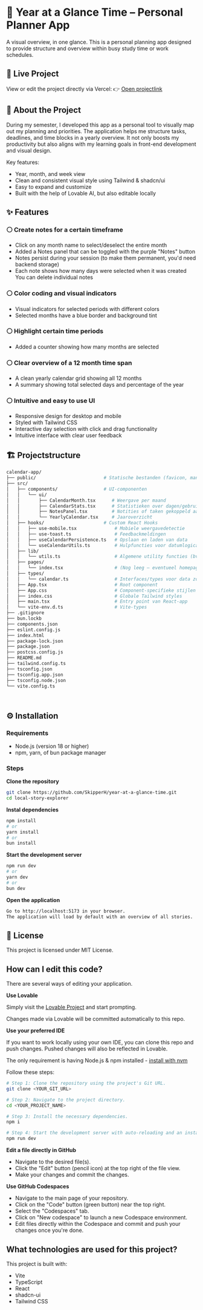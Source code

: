 # 📅 Year at a Glance Time – Personal Planner App
A visual overview, in one glance.
This is a personal planning app designed to provide structure and overview within busy study time or work schedules.

## 🔗 Live Project

View or edit the project directly via Vercel:
👉 [Open projectlink](https://year-at-a-glance-time.vercel.app/)

## 🧠 About the Project

During my semester, I developed this app as a personal tool to visually map out my planning and priorities. The application helps me structure tasks, deadlines, and time blocks in a yearly overview. It not only boosts my productivity but also aligns with my learning goals in front-end development and visual design.

Key features:
- Year, month, and week view
- Clean and consistent visual style using Tailwind & shadcn/ui
- Easy to expand and customize
- Built with the help of Lovable AI, but also editable locally

## ✨ Features
### ⚪  Create notes for a certain timeframe
- Click on any month name to select/deselect the entire month
- Added a Notes panel that can be toggled with the purple "Notes" button
- Notes persist during your session (to make them permanent, you'd need backend storage)
- Each note shows how many days were selected when it was created
You can delete individual notes
### ⚪ Color coding and visual indicators
- Visual indicators for selected periods with different colors
- Selected months have a blue border and background tint
### ⚪ Highlight certain time periods
- Added a counter showing how many months are selected
### ⚪ Clear overview of a 12 month time span
- A clean yearly calendar grid showing all 12 months
- A summary showing total selected days and percentage of the year
### ⚪ Intuitive and easy to use UI
- Responsive design for desktop and mobile
- Styled with Tailwind CSS
- Interactive day selection with click and drag functionality
- Intuitive interface with clear user feedback

## 🏗️ Projectstructure
```bash
calendar-app/
├── public/                         # Statische bestanden (favicon, manifest, icons)
├── src/
│   ├── components/                 # UI-componenten
│   │   └── ui/
│   │       ├── CalendarMonth.tsx      # Weergave per maand
│   │       ├── CalendarStats.tsx      # Statistieken over dagen/gebruik
│   │       ├── NotesPanel.tsx         # Notities of taken gekoppeld aan dagen
│   │       └── YearlyCalendar.tsx     # Jaaroverzicht
│   ├── hooks/                      # Custom React Hooks
│   │   ├── use-mobile.tsx              # Mobiele weergavedetectie
│   │   ├── use-toast.ts                # Feedbackmeldingen
│   │   ├── useCalendarPersistence.ts   # Opslaan en laden van data
│   │   └── useCalendarUtils.ts         # Hulpfuncties voor datumlogica
│   ├── lib/
│   │   └── utils.ts                    # Algemene utility functies (bv. datumformaat)
│   ├── pages/
│   │   └── index.tsx                   # (Nog leeg — eventueel homepage of routing entry)
│   ├── types/
│   │   └── calendar.ts                 # Interfaces/types voor data zoals events of notities
│   ├── App.tsx                         # Root component
│   ├── App.css                         # Component-specifieke stijlen
│   ├── index.css                       # Globale Tailwind styles
│   ├── main.tsx                        # Entry point van React-app
│   └── vite-env.d.ts                   # Vite-types
├── .gitignore
├── bun.lockb
├── components.json
├── eslint.config.js
├── index.html
├── package-lock.json
├── package.json
├── postcss.config.js
├── README.md
├── tailwind.config.ts
├── tsconfig.json
├── tsconfig.app.json
├── tsconfig.node.json
└── vite.config.ts

 
```
## ⚙️ Installation
### Requirements
- Node.js (version 18 or higher)
- npm, yarn, of bun package manager
### Steps
**Clone the repository**

```bash
git clone https://github.com/SkipperH/year-at-a-glance-time.git
cd local-story-explorer
```
**Instal dependencies**
```bash
npm install
# or
yarn install
# or
bun install
```

**Start the development server**
```bash
npm run dev
# or
yarn dev
# or
bun dev
```
**Open the application**
```bash
Go to http://localhost:5173 in your browser.
The application will load by default with an overview of all stories.
```
## 📝 License
This project is licensed under MIT License.


## How can I edit this code?

There are several ways of editing your application.

**Use Lovable**

Simply visit the [Lovable Project](https://lovable.dev/projects/2479f9a0-2334-48df-9853-53317d0eaf8e) and start prompting.

Changes made via Lovable will be committed automatically to this repo.

**Use your preferred IDE**

If you want to work locally using your own IDE, you can clone this repo and push changes. Pushed changes will also be reflected in Lovable.

The only requirement is having Node.js & npm installed - [install with nvm](https://github.com/nvm-sh/nvm#installing-and-updating)

Follow these steps:

```sh
# Step 1: Clone the repository using the project's Git URL.
git clone <YOUR_GIT_URL>

# Step 2: Navigate to the project directory.
cd <YOUR_PROJECT_NAME>

# Step 3: Install the necessary dependencies.
npm i

# Step 4: Start the development server with auto-reloading and an instant preview.
npm run dev
```

**Edit a file directly in GitHub**

- Navigate to the desired file(s).
- Click the "Edit" button (pencil icon) at the top right of the file view.
- Make your changes and commit the changes.

**Use GitHub Codespaces**

- Navigate to the main page of your repository.
- Click on the "Code" button (green button) near the top right.
- Select the "Codespaces" tab.
- Click on "New codespace" to launch a new Codespace environment.
- Edit files directly within the Codespace and commit and push your changes once you're done.

## What technologies are used for this project?

This project is built with:

- Vite
- TypeScript
- React
- shadcn-ui
- Tailwind CSS
